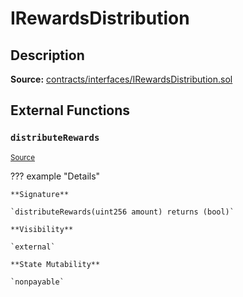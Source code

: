 # IRewardsDistribution

## Description

**Source:** [contracts/interfaces/IRewardsDistribution.sol](https://github.com/Synthetixio/synthetix/tree/v2.24.0-rc/contracts/interfaces/IRewardsDistribution.sol)

## External Functions

### `distributeRewards`

<sub>[Source](https://github.com/Synthetixio/synthetix/tree/v2.24.0-rc/contracts/interfaces/IRewardsDistribution.sol#L6)</sub>

??? example "Details"

    **Signature**

    `distributeRewards(uint256 amount) returns (bool)`

    **Visibility**

    `external`

    **State Mutability**

    `nonpayable`
